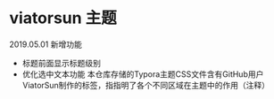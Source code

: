 # viatorsun 主题

2019.05.01 新增功能
- 标题前面显示标题级别
- 优化选中文本功能
本仓库存储的Typora主题CSS文件含有GitHub用户ViatorSun制作的标签，指指明了各个不同区域在主题中的作用（注释）
